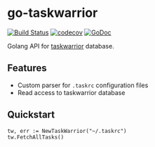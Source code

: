 # go-taskwarrior

[![Build Status](https://travis-ci.org/jubnzv/go-taskwarrior.svg?branch=master)](https://travis-ci.org/jubnzv/go-taskwarrior)
[![codecov](https://codecov.io/gh/jubnzv/go-taskwarrior/branch/master/graph/badge.svg)](https://codecov.io/gh/jubnzv/go-taskwarrior)
[![GoDoc](https://godoc.org/github.com/jubnzv/go-taskwarrior?status.svg)](https://godoc.org/github.com/jubnzv/go-taskwarrior)

Golang API for [taskwarrior](https://taskwarrior.org/) database.

## Features

* Custom parser for `.taskrc` configuration files
* Read access to taskwarrior database

## Quickstart

```
tw, err := NewTaskWarrior("~/.taskrc")
tw.FetchAllTasks()
```
